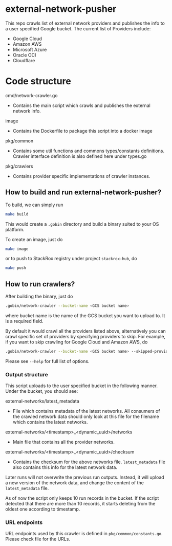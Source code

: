 # external-network-pusher

This repo crawls list of external network providers and publishes the info
to a user specified Google bucket. The current list of Providers include:
- Google Cloud
- Amazon AWS
- Microsoft Azure
- Oracle OCI
- Cloudflare

# Code structure
cmd/network-crawler.go
- Contains the main script which crawls and publishes the external network info.

image
- Contains the Dockerfile to package this script into a docker image

pkg/common
- Contains some util functions and commons types/constants definitions. Crawler interface
  definition is also defined here under types.go

pkg/crawlers
- Contains provider specific implementations of crawler instances.

## How to build and run external-network-pusher?
To build, we can simply run
```bash
make build
```
This would create a `.gobin` directory and build a binary suited to your OS platform.

To create an image, just do
```bash
make image
```
or to push to StackRox registry under project `stackrox-hub`, do
```bash
make push
```

## How to run crawlers?
After building the binary, just do
```bash
.gobin/network-crawler --bucket-name <GCS bucket name>
```
where bucket name is the name of the GCS bucket you want to upload to. It is a required field.

By default it would crawl all the providers listed above, alternatively you can crawl specific set of providers by specifying providers to skip. For example, if you want to skip crawling for Google Cloud and Amazon AWS, do
```bash
.gobin/network-crawler --bucket-name <GCS bucket name> --skipped-providers Google,Amazon
```
Please see `--help` for full list of options.


### Output structure
This script uploads to the user specified bucket in the following manner. Under the bucket, you should see:

external-networks/latest_metadata
- File which contains metadata of the latest networks. All consumers of the crawled network data should only look at this file for the filename which contains the latest networks.

external-networks/\<timestamp\>_\<dynamic_uuid\>/networks
- Main file that contains all the provider networks.

external-networks/\<timestamp\>_\<dynamic_uuid\>/checksum
- Contains the checksum for the above networks file. `latest_metadata` file also contains this info for the latest network data.

Later runs will not overwrite the previous run outputs. Instead, it will upload a new version of the network data, and change the content of the `latest_metadata` file.

As of now the script only keeps 10 run records in the bucket. If the script detected that there are more than 10 records, it starts deleting from the oldest one according to timestamp.

### URL endpoints
URL endpoints used by this crawler is defined in `pkg/common/constants.go`. Please check file for the URLs.
